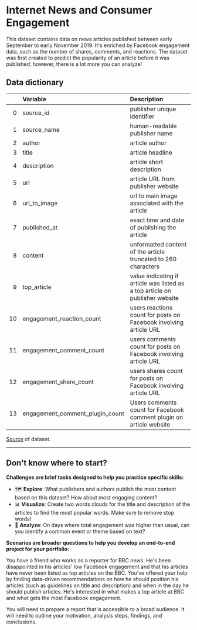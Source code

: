 # Internet News and Consumer Engagement

This dataset contains data on news articles published between early September to early November 2019. It's enriched by Facebook engagement data, such as the number of shares, comments, and reactions. The dataset was first created to predict the popularity of an article before it was published; however, there is a lot more you can analyze!

## Data dictionary

|    | Variable                        | Description                                                                  |
|---:|:--------------------------------|:-----------------------------------------------------------------------------|
|  0 | source_id                       | publisher unique identifier                                                  |
|  1 | source_name                     | human-readable publisher name                                                |
|  2 | author                          | article author                                                               |
|  3 | title                           | article headline                                                             |
|  4 | description                     | article short description                                                    |
|  5 | url                             | article URL from publisher website                                           |
|  6 | url_to_image                    | url to main image associated with the article                                |
|  7 | published_at                    | exact time and date of publishing the article                                |
|  8 | content                         | unformatted content of the article truncated to 260 characters               |
|  9 | top_article                     | value indicating if article was listed as a top article on publisher website |
| 10 | engagement_reaction_count       | users reactions count for posts on Facebook involving article URL            |
| 11 | engagement_comment_count        | users comments count for posts on Facebook involving article URL             |
| 12 | engagement_share_count          | users shares count for posts on Facebook involving article URL               |
| 13 | engagement_comment_plugin_count | Users comments count for Facebook comment plugin on article website          |

[Source](https://www.kaggle.com/szymonjanowski/internet-articles-data-with-users-engagement) of dataset.

-----------

## Don't know where to start? 

**Challenges are brief tasks designed to help you practice specific skills:**

- 🗺️ **Explore**: What publishers and authors publish the most content based on this dataset? How about most engaging content?
- 📊 **Visualize**: Create two words clouds for the title and description of the articles to find the most popular words. Make sure to remove stop words!
- 🔎 **Analyze**: On days where total engagement was higher than usual, can you identify a common event or theme based on text?

**Scenarios are broader questions to help you develop an end-to-end project for your portfolio:**

You have a friend who works as a reporter for BBC news. He's been disappointed in his articles' low Facebook engagement and that his articles have never been listed as top articles on the BBC. You've offered your help by finding data-driven recommendations on how he should position his articles (such as guidelines on title and description) and when in the day he should publish articles. He's interested in what makes a top article at BBC and what gets the most Facebook engagement.

You will need to prepare a report that is accessible to a broad audience. It will need to outline your motivation, analysis steps, findings, and conclusions.
